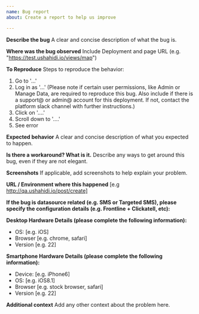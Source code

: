 ```yaml
---
name: Bug report
about: Create a report to help us improve

---
```


**Describe the bug**
A clear and concise description of what the bug is.

**Where was the bug observed**
Include Deployment and page URL (e.g. "https://test.ushahidi.io/views/map")

**To Reproduce**
Steps to reproduce the behavior:
1. Go to '...'
2. Log in as '...' (Please note if certain user permissions, like Admin or Manage Data, are required to reproduce this bug. Also include if there is a support@ or admin@ account for this deployment. If not, contact the platform slack channel with further instructions.)
3. Click on '....'
4. Scroll down to '....'
5. See error

**Expected behavior**
A clear and concise description of what you expected to happen.

**Is there a workaround? What is it.**
Describe any ways to get around this bug, even if they are not elegant.

**Screenshots**
If applicable, add screenshots to help explain your problem.

**URL / Environment where this happened**
[e.g http://qa.ushahidi.io/post/create]

**If the bug is datasource related (e.g. SMS or Targeted SMS), please specify the configuration details (e.g. Frontline + Clickatell, etc):**


**Desktop Hardware Details (please complete the following information):**
 - OS: [e.g. iOS]
 - Browser [e.g. chrome, safari]
 - Version [e.g. 22]

**Smartphone Hardware Details (please complete the following information):**
 - Device: [e.g. iPhone6]
 - OS: [e.g. iOS8.1]
 - Browser [e.g. stock browser, safari]
 - Version [e.g. 22]

**Additional context**
Add any other context about the problem here.
